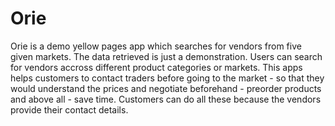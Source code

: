 # Orie
Orie is a demo yellow pages app which searches for vendors from five given markets. The data retrieved is just a demonstration.
Users can search for vendors accross different product categories or markets. This apps helps customers to contact traders before going
to the market - so that they would understand the prices and negotiate beforehand - preorder products and above all - save time. Customers 
can do all these because the vendors provide their contact details.

